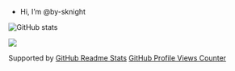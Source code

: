 - Hi, I’m @by-sknight

![GitHub stats](https://github-readme-stats.vercel.app/api?username=by-sknight&show_icons=true&theme=nightowl)

![](https://komarev.com/ghpvc/?username=by-sknight&color=blueviolet)

Supported by 
[GitHub Readme Stats](https://github.com/anuraghazra/github-readme-stats)
[GitHub Profile Views Counter](https://github.com/antonkomarev/github-profile-views-counter)
